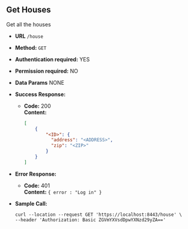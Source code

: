 **Get Houses**
----
Get all the houses

* **URL** `/house`
* **Method:** `GET`
*  **Authentication required:** YES
*  **Permission required:** NO

* **Data Params** NONE
* **Success Response:**
    * **Code:** 200 <br />
      **Content:** 
      ```json
      [
          { 
              "<ID>": {
                "address": "<ADDRESS>",
                "zip": "<ZIP>"
              }
          }
      ]
      ```

* **Error Response:**
    * **Code:** 401 <br />
      **Content:** `{ error : "Log in" }`
* **Sample Call:**
    ```shell
    curl --location --request GET 'https://localhost:8443/house' \
    --header 'Authorization: Basic ZGVmYXVsdDpwYXNzd29yZA=='
    ```